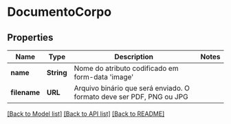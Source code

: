 # DocumentoCorpo

## Properties
Name | Type | Description | Notes
------------ | ------------- | ------------- | -------------
**name** | **String** | Nome do atributo codificado em form-data &#39;image&#39; | 
**filename** | **URL** | Arquivo binário que será enviado. O formato deve ser PDF, PNG ou JPG | 

[[Back to Model list]](../README.md#documentation-for-models) [[Back to API list]](../README.md#documentation-for-api-endpoints) [[Back to README]](../README.md)


